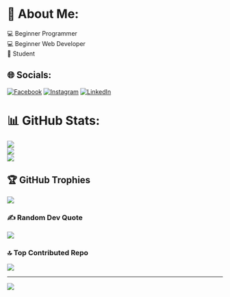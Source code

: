 # 💫 About Me:
💻 Beginner Programmer <br>💻 Beginner Web Developer <br> 📖 Student 


## 🌐 Socials:
[![Facebook](https://img.shields.io/badge/Facebook-%231877F2.svg?logo=Facebook&logoColor=white)](https://facebook.com/N.Nilakshana) [![Instagram](https://img.shields.io/badge/Instagram-%23E4405F.svg?logo=Instagram&logoColor=white)](https://instagram.com/___._nino_.___) [![LinkedIn](https://img.shields.io/badge/LinkedIn-%230077B5.svg?logo=linkedin&logoColor=white)](https://linkedin.com/in/nilupul-nilakshana) 

# 📊 GitHub Stats:
![](https://github-readme-stats.vercel.app/api?username=Nilupul-Nilakshana&theme=material-palenight&hide_border=false&include_all_commits=false&count_private=false)<br/>
![](https://github-readme-streak-stats.herokuapp.com/?user=Nilupul-Nilakshana&theme=material-palenight&hide_border=false)<br/>
![](https://github-readme-stats.vercel.app/api/top-langs/?username=Nilupul-Nilakshana&theme=material-palenight&hide_border=false&include_all_commits=false&count_private=false&layout=compact)

## 🏆 GitHub Trophies
![](https://github-profile-trophy.vercel.app/?username=Nilupul-Nilakshana&theme=onedark&no-frame=false&no-bg=false&margin-w=4)

### ✍️ Random Dev Quote
![](https://quotes-github-readme.vercel.app/api?type=horizontal&theme=gruvbox)

### 🔝 Top Contributed Repo
![](https://github-contributor-stats.vercel.app/api?username=Nilupul-Nilakshana&limit=5&theme=dark&combine_all_yearly_contributions=true)

---
[![](https://visitcount.itsvg.in/api?id=Nilupul-Nilakshana&icon=2&color=6)](https://visitcount.itsvg.in)

